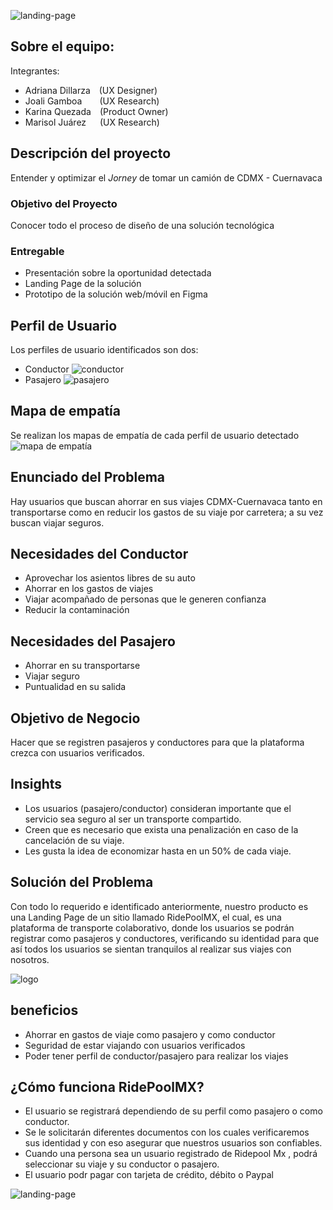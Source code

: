 ![landing-page](https://github.com/frishlin/ridepool-mx/blob/master/assets/imgs/landing.jpg)

## Sobre el equipo:
Integrantes:
- Adriana Dillarza&emsp;(UX Designer)
- Joali Gamboa&emsp;&emsp;(UX Research)
- Karina Quezada&emsp;(Product Owner)
- Marisol Juárez&emsp;&nbsp;&nbsp;(UX Research)


## Descripción del proyecto
Entender y optimizar el _Jorney_ de tomar un camión de CDMX - Cuernavaca

### Objetivo del Proyecto
Conocer todo el proceso de diseño de una solución tecnológica

### Entregable
- Presentación sobre la oportunidad detectada
- Landing Page de la solución
- Prototipo de la solución web/móvil en Figma

## Perfil de Usuario
Los perfiles de usuario identificados son dos:
- Conductor ![conductor](https://github.com/frishlin/ridepool-mx/blob/master/assets/imgs/conductor.png)
- Pasajero  ![pasajero](https://github.com/frishlin/ridepool-mx/blob/master/assets/imgs/pasajero.png)

## Mapa de empatía
Se realizan los mapas de empatía de cada perfil de usuario detectado
![mapa de empatía](https://github.com/frishlin/ridepool-mx/blob/master/assets/imgs/empathy-map.png)

## Enunciado del Problema
Hay usuarios que buscan ahorrar en sus viajes CDMX-Cuernavaca tanto en transportarse como en reducir los gastos de su viaje por carretera; a su vez buscan viajar seguros.

## Necesidades del Conductor
- Aprovechar los asientos libres de su auto
- Ahorrar en los gastos de viajes
- Viajar acompañado de personas que le generen confianza
- Reducir la contaminación

## Necesidades del Pasajero
- Ahorrar en su transportarse
- Viajar seguro
- Puntualidad en su salida

## Objetivo de Negocio
Hacer que se registren pasajeros y conductores para que la plataforma crezca con usuarios verificados.

## Insights
- Los usuarios (pasajero/conductor) consideran importante que el servicio sea seguro al ser un transporte compartido.
- Creen que es necesario que exista una penalización en caso de la cancelación de su viaje.
- Les gusta la idea de economizar hasta en un 50% de cada viaje.

## Solución del Problema
Con todo lo requerido e identificado anteriormente, nuestro producto es una Landing Page de un sitio llamado RidePoolMX, el cual, es una plataforma de transporte colaborativo, donde los usuarios se podrán registrar como pasajeros y conductores, verificando  su identidad para que así todos los usuarios se sientan tranquilos al realizar sus viajes con nosotros.

![logo](https://github.com/frishlin/ridepool-mx/blob/master/assets/imgs/logo.png)

## beneficios
- Ahorrar en gastos de viaje como pasajero y como conductor
- Seguridad de estar viajando con usuarios verificados
- Poder tener perfil de conductor/pasajero para realizar los viajes

## ¿Cómo funciona RidePoolMX?
- El usuario se registrará dependiendo de su perfil como pasajero o como conductor.
- Se le solicitarán diferentes documentos con los cuales verificaremos sus identidad y con eso asegurar que nuestros usuarios son confiables.
- Cuando una persona sea un usuario registrado de Ridepool Mx , podrá seleccionar su viaje y su conductor o pasajero.
- El usuario podr pagar con tarjeta de crédito, débito o Paypal

![landing-page](https://github.com/frishlin/ridepool-mx/blob/master/assets/imgs/landing.png)

